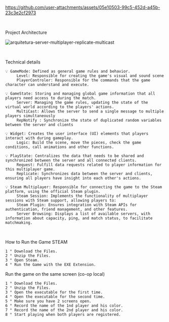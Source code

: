 


https://github.com/user-attachments/assets/05e10503-99c5-452d-a45b-23c3e2cf2973

<br>
 
Project Architecture  

![arquitetura-server-multiplayer-replicate-multicast](https://github.com/alfredo1995/multiplayer-server-replicate-multicast/assets/71193893/fd35c3f0-269d-4c0b-9d07-5dfbf45a5bde)

<br>

Technical details 
 
    💡 GameMode: Defined as general game rules and behavior.
         Level: Responsible for creating the game's visual and sound scene
         PlayerControler: Responsible for the commands that the game character can understand and execute.

    💡 GameState: Storing and managing global game information that all players need access to during the match.
         Server: Managing the game rules, updating the state of the virtual world according to the players' actions.
         MultiCast: Allows the server to send a single message to multiple players simultaneously
         RepNotify : Synchronize the state of duplicated random variables between the server and clients

    💡 Widget: Creates the user interface (UI) elements that players interact with during gameplay.
         Logic: Build the scene, move the pieces, check the game conditions, call animations and other functions.

    💡 PlayState: Centralizes the data that needs to be shared and synchronized between the server and all connected clients.
         Request: Fulfill data requests related to player information for this multiplayer game.
         Replicate: Synchronizes data between the server and clients, ensuring all players have insight into each other's actions.

    💡 Steam Multiplayer: Responsible for connecting the game to the Steam platform, using the official Steam plugin.
         Steam Session: Implements the functionality of multiplayer sessions with Steam support, allowing players to:
         Steam Plugin: Ensures integration with Steam APIs for authentication, friend management, and other features.
         Server Browsing: Displays a list of available servers, with information about capacity, ping, and match status, to facilitate matchmaking.

<br>

How to Run the Game STEAM

    1 ° Download the Files.
    2 ° Unzip the Files.
    3 ° Open Steam.
    4 ° Run the Game with the EXE Extension.
    
Run the game on the same screen (co-op local)

    1 ° Download the Files.
    2 ° Unzip the Files.
    3 ° Open the executable for the first time.
    4 ° Open the executable for the second time.
    5 ° Make sure you have 2 screens open.
    6 ° Record the name of the 1nd player and his color.
    7 ° Record the name of the 2nd player and his color. 
    8 ° Start playing when both players are registered.

        


